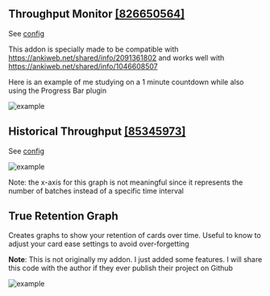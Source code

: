 ## Throughput Monitor [[826650564]](https://ankiweb.net/shared/info/826650564)

See [config](addons21/ThroughputMonitor/config.md)

This addon is specially made to be compatible with https://ankiweb.net/shared/info/2091361802 and works well with https://ankiweb.net/shared/info/1046608507

Here is an example of me studying on a 1 minute countdown while also using the Progress Bar plugin

![example](https://thumbs.gfycat.com/SlimLividAardvark-size_restricted.gif)

## Historical Throughput [[85345973]](https://ankiweb.net/shared/info/485345973)

See [config](addons21/ThroughputHistorical/config.md)

![example](http://i.imgur.com/wlFqJ5U.png)

Note: the x-axis for this graph is not meaningful since it represents the number of batches instead of a specific time interval

## True Retention Graph

Creates graphs to show your retention of cards over time.
Useful to know to adjust your card ease settings to avoid over-forgetting

**Note**: This is not originally my addon. I just added some features. I will share this code with the author if they ever publish their project on Github

![example](http://i.imgur.com/1i0f8Tw.png)
